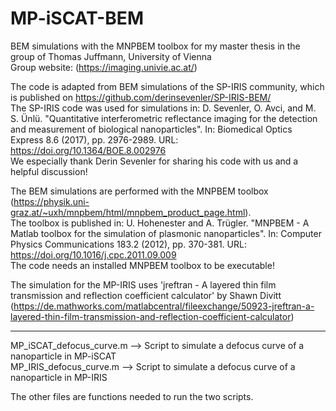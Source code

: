 # MP-iSCAT-BEM
BEM simulations with the MNPBEM toolbox for my master thesis in the group of Thomas Juffmann, University of Vienna  
Group website: (https://imaging.univie.ac.at/)  

The code is adapted from BEM simulations of the SP-IRIS community, which is published on https://github.com/derinsevenler/SP-IRIS-BEM/  
The SP-IRIS code was used for simulations in: D. Sevenler, O. Avci, and M. S. Ünlü. "Quantitative interferometric reflectance imaging for the detection and measurement of biological nanoparticles". In: Biomedical Optics Express 8.6 (2017), pp. 2976-2989. URL: https://doi.org/10.1364/BOE.8.002976  
We especially thank Derin Sevenler for sharing his code with us and a helpful discussion!  

The BEM simulations are performed with the MNPBEM toolbox (https://physik.uni-graz.at/~uxh/mnpbem/html/mnpbem_product_page.html).  
The toolbox is published in: U. Hohenester and A. Trügler. "MNPBEM - A Matlab toolbox for the simulation of plasmonic nanoparticles". In: Computer Physics Communications 183.2 (2012), pp. 370-381. URL: https://doi.org/10.1016/j.cpc.2011.09.009  
The code needs an installed MNPBEM toolbox to be executable!

The simulation for the MP-IRIS uses 'jreftran - A layered thin film transmission and reflection coefficient calculator' by Shawn Divitt (https://de.mathworks.com/matlabcentral/fileexchange/50923-jreftran-a-layered-thin-film-transmission-and-reflection-coefficient-calculator)

-----------------------

MP_iSCAT_defocus_curve.m --> Script to simulate a defocus curve of a nanoparticle in MP-iSCAT  
MP_IRIS_defocus_curve.m --> Script to simulate a defocus curve of a nanoparticle in MP-IRIS  

The other files are functions needed to run the two scripts.
